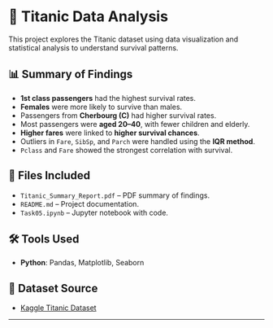 # 🚢 Titanic Data Analysis

This project explores the Titanic dataset using data visualization and statistical analysis to understand survival patterns.

## 📊 Summary of Findings

- **1st class passengers** had the highest survival rates.
- **Females** were more likely to survive than males.
- Passengers from **Cherbourg (C)** had higher survival rates.
- Most passengers were **aged 20–40**, with fewer children and elderly.
- **Higher fares** were linked to **higher survival chances**.
- Outliers in `Fare`, `SibSp`, and `Parch` were handled using the **IQR method**.
- `Pclass` and `Fare` showed the strongest correlation with survival.

## 📁 Files Included

- `Titanic_Summary_Report.pdf` – PDF summary of findings.
- `README.md` – Project documentation.
- `Task05.ipynb` – Jupyter notebook with code.

## 🛠️ Tools Used

- **Python**: Pandas, Matplotlib, Seaborn


## 📌 Dataset Source

- [Kaggle Titanic Dataset](https://www.kaggle.com/c/titanic/data)

---

